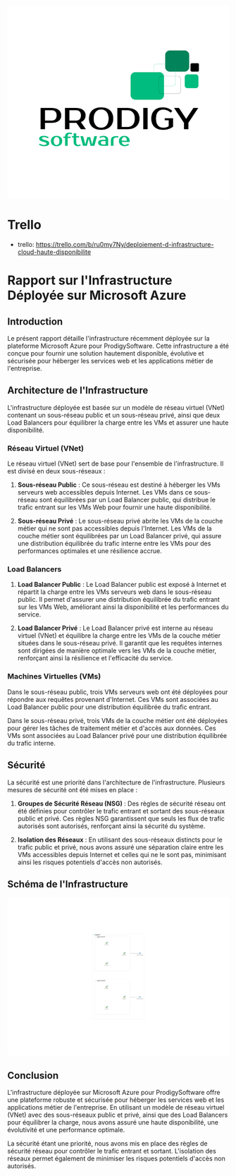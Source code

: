 ![Logo de l'entreprise](./assets/prodigy.png)

# Trello
- trello: https://trello.com/b/ru0my7Ny/deploiement-d-infrastructure-cloud-haute-disponibilite


# Rapport sur l'Infrastructure Déployée sur Microsoft Azure

## Introduction

Le présent rapport détaille l'infrastructure récemment déployée sur la plateforme Microsoft Azure pour ProdigySoftware. Cette infrastructure a été conçue pour fournir une solution hautement disponible, évolutive et sécurisée pour héberger les services web et les applications métier de l'entreprise.

## Architecture de l'Infrastructure

L'infrastructure déployée est basée sur un modèle de réseau virtuel (VNet) contenant un sous-réseau public et un sous-réseau privé, ainsi que deux Load Balancers pour équilibrer la charge entre les VMs et assurer une haute disponibilité.

### Réseau Virtuel (VNet)

Le réseau virtuel (VNet) sert de base pour l'ensemble de l'infrastructure. Il est divisé en deux sous-réseaux :

1. **Sous-réseau Public** : Ce sous-réseau est destiné à héberger les VMs serveurs web accessibles depuis Internet. Les VMs dans ce sous-réseau sont équilibrées par un Load Balancer public, qui distribue le trafic entrant sur les VMs Web pour fournir une haute disponibilité.

2. **Sous-réseau Privé** : Le sous-réseau privé abrite les VMs de la couche métier qui ne sont pas accessibles depuis l'Internet. Les VMs de la couche métier sont équilibrées par un Load Balancer privé, qui assure une distribution équilibrée du trafic interne entre les VMs pour des performances optimales et une résilience accrue.

### Load Balancers

1. **Load Balancer Public** : Le Load Balancer public est exposé à Internet et répartit la charge entre les VMs serveurs web dans le sous-réseau public. Il permet d'assurer une distribution équilibrée du trafic entrant sur les VMs Web, améliorant ainsi la disponibilité et les performances du service.

2. **Load Balancer Privé** : Le Load Balancer privé est interne au réseau virtuel (VNet) et équilibre la charge entre les VMs de la couche métier situées dans le sous-réseau privé. Il garantit que les requêtes internes sont dirigées de manière optimale vers les VMs de la couche métier, renforçant ainsi la résilience et l'efficacité du service.

### Machines Virtuelles (VMs)

Dans le sous-réseau public, trois VMs serveurs web ont été déployées pour répondre aux requêtes provenant d'Internet. Ces VMs sont associées au Load Balancer public pour une distribution équilibrée du trafic entrant.

Dans le sous-réseau privé, trois VMs de la couche métier ont été déployées pour gérer les tâches de traitement métier et d'accès aux données. Ces VMs sont associées au Load Balancer privé pour une distribution équilibrée du trafic interne.

## Sécurité

La sécurité est une priorité dans l'architecture de l'infrastructure. Plusieurs mesures de sécurité ont été mises en place :

1. **Groupes de Sécurité Réseau (NSG)** : Des règles de sécurité réseau ont été définies pour contrôler le trafic entrant et sortant des sous-réseaux public et privé. Ces règles NSG garantissent que seuls les flux de trafic autorisés sont autorisés, renforçant ainsi la sécurité du système.

2. **Isolation des Réseaux** : En utilisant des sous-réseaux distincts pour le trafic public et privé, nous avons assuré une séparation claire entre les VMs accessibles depuis Internet et celles qui ne le sont pas, minimisant ainsi les risques potentiels d'accès non autorisés.

## Schéma de l'Infrastructure
![Schema infra](./assets/topology.svg)

## Conclusion

L'infrastructure déployée sur Microsoft Azure pour ProdigySoftware offre une plateforme robuste et sécurisée pour héberger les services web et les applications métier de l'entreprise. En utilisant un modèle de réseau virtuel (VNet) avec des sous-réseaux public et privé, ainsi que des Load Balancers pour équilibrer la charge, nous avons assuré une haute disponibilité, une évolutivité et une performance optimale.

La sécurité étant une priorité, nous avons mis en place des règles de sécurité réseau pour contrôler le trafic entrant et sortant. L'isolation des réseaux permet également de minimiser les risques potentiels d'accès non autorisés.
